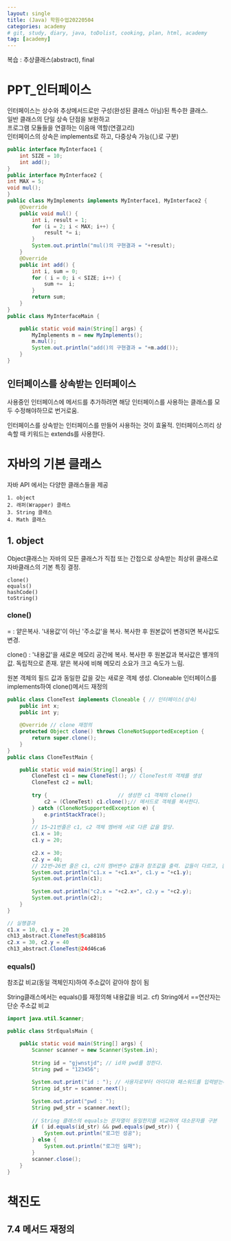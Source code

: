 ```yaml
---
layout: single
title: (Java) 학원수업20220504
categories: academy
# git, study, diary, java, toDolist, cooking, plan, html, academy
tag: [academy] 
---
```


복습 : 추상클래스(abstract), final

# PPT_인터페이스

인터페이스는 상수와 추상메서드로만 구성(완성된 클래스 아님)된 특수한 클래스.  
일반 클래스의 단일 상속 단점을 보완하고  
프로그램 모듈들을 연결하는 이음매 역할(연결고리)  
인터페이스의 상속은 implements로 하고, 
다중상속 가능((,)로 구분)

~~~java
public interface MyInterface1 {
	int SIZE = 10;
	int add();
}
public interface MyInterface2 {
int MAX = 5;
void mul();
}
public class MyImplements implements MyInterface1, MyInterface2 {
	@Override
	public void mul() {
		int i, result = 1;
		for (i = 2; i < MAX; i++) {
			result *= i;
		}
		System.out.println("mul()의 구현결과 = "+result);
	}
	@Override
	public int add() {
		int i, sum = 0;
		for ( i = 0; i < SIZE; i++) {
			sum +=  i;
		}
		return sum;
	}
}
public class MyInterfaceMain {

	public static void main(String[] args) {
		MyImplements m = new MyImplements();
		m.mul();
		System.out.println("add()의 구현결과 = "+m.add());
	}
}
~~~

## 인터페이스를 상속받는 인터페이스

사용중인 인터페이스에 메서드를 추가하려면 해당 인터페이스를 사용하는 클래스를 모두 수정해야하므로 번거로움.

인터페이스를 상속받는 인터페이스를 만들어 사용하는 것이 효율적.
인터페이스끼리 상속할 때 키워드는 extends를 사용한다.

# 자바의 기본 클래스

자바 API 에서는 다양한 클래스들을 제공

~~~
1. object
2. 래퍼(Wrapper) 클래스
3. String 클래스 
4. Math 클래스
~~~

## 1. object

Object클래스는 자바의 모든 클래스가 직접 또는 간접으로 상속받는 최상위 클래스로 자바클래스의 기본 특징 결정.

~~~
clone()
equals()
hashCode()
toString()
~~~

### clone()
= : 얕은복사. '내용값'이 아닌 '주소값'을 복사.
복사한 후 원본값이 변경되면 복사값도 변경.

clone() : '내용값'을 새로운 메모리 공간에 복사.
복사한 후 원본값과 복사값은 별개의 값. 독립적으로 존재. 
얕은 복사에 비해 메모리 소요가 크고 속도가 느림.

원본 객체의 필드 값과 동일한 값을 갖는 새로운 객체 생성.
Cloneable 인터페이스를 implements하여 clone()메서드 재정의

~~~java
public class CloneTest implements Cloneable { // 인터페이스(상속) 
	public int x;
	public int y;
	
	@Override // clone 재정의
	protected Object clone() throws CloneNotSupportedException {
		return super.clone();
	}
}
public class CloneTestMain {

	public static void main(String[] args) {
		CloneTest c1 = new CloneTest(); // CloneTest의 객체를 생성
		CloneTest c2 = null;
		
		try { 						// 생성한 c1 객체의 clone()
			c2 = (CloneTest) c1.clone();// 메서드로 객체를 복사한다.
		} catch (CloneNotSupportedException e) {
			e.printStackTrace();
		}
		// 15~21번줄은 c1, c2 객체 멤버에 서로 다른 값을 할당.
		c1.x = 10;
		c1.y = 20;
		
		c2.x = 30;
		c2.y = 40;
		// 22번~26번 줄은 c1, c2의 멤버변수 값들과 참조값을 출력. 값들이 다르고, 참조값이 다름
		System.out.println("c1.x = "+c1.x+", c1.y = "+c1.y);
		System.out.println(c1);
		
		System.out.println("c2.x = "+c2.x+", c2.y = "+c2.y);
		System.out.println(c2);
	}
}
~~~

~~~java
// 실행결과
c1.x = 10, c1.y = 20
ch13_abstract.CloneTest@5ca881b5
c2.x = 30, c2.y = 40
ch13_abstract.CloneTest@24d46ca6
~~~


### equals()

참조값 비교(동일 객체인지)하여 주소값이 같아야 참이 됨

String클래스에서는 equals()를 재정의해 내용값을 비교. 
cf) String에서 ==연산자는 단순 주소값 비교

~~~java
import java.util.Scanner;

public class StrEqualsMain {

	public static void main(String[] args) {
		Scanner scanner = new Scanner(System.in);
		
		String id = "gjwnstjd"; // id와 pwd를 정한다.
		String pwd = "123456";
		
		System.out.print("id : "); // 사용자로부터 아이디와 패스워드를 입력받는다.
		String id_str = scanner.next();
		
		System.out.print("pwd : ");
		String pwd_str = scanner.next();
		
		// String 클래스의 equals는 문자열이 동일한지를 비교하여 대소문자를 구분
		if ( id.equals(id_str) && pwd.equals(pwd_str)) {
			System.out.println("로그인 성공");
		} else {
			System.out.println("로그인 실패");
		}
		scanner.close();
	}
}
~~~

# 책진도

## 7.4 메서드 재정의

